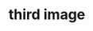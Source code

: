 ---
title: "third image"
description: "This is the description of the image"
imageUrl: "/assets/galleryThumbs/07.jpg"
---
